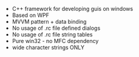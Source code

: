 - C++ framework for developing guis on windows
- Based on WPF
- MVVM pattern + data binding
- No usage of .rc file defined dialogs
- No usage of .rc file string tables
- Pure win32 - no MFC dependency
- wide character strings ONLY
